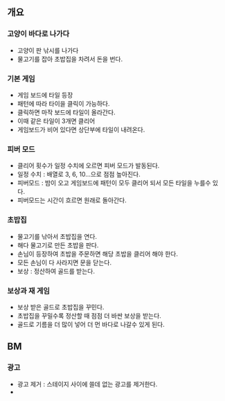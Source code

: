 ## 개요
### 고양이 바다로 나가다
- 고양이 판 낚시를 나가다
- 물고기를 잡아 초밥집을 차려서 돈을 번다.

### 기본 게임 
- 게임 보드에 타일 등장
- 패턴에 따라 타이을 클릭이 가능하다.
- 클릭하면 마작 보드에 타일이 올라간다.
- 이때 같은 타일이 3개면 클리어
- 게임보드가 비어 있다면 상단부에 타일이 내려온다.

### 피버 모드
- 클리어 횟수가 일정 수치에 오르면 피버 모드가 발동된다.
- 일정 수치 : 배열로 3, 6, 10...으로 점점 높아진다.
- 피버모드 : 밤이 오고 게임보드에 패턴이 모두 클리어 되서 모든 타일을 누를수 있다.
- 피버모드는 시간이 흐르면 원래로 돌아간다.

### 초밥집
- 물고기를 낚아서 초밥집을 연다.
- 해다 물고기로 만든 초밥을 판다.
- 손님이 등장하여 초밥을 주문하면 해당 초밥을 클리어 해야 한다.
- 모든 손님이 다 사라지면 문을 닫는다.
- 보상 : 정산하여 골드를 받는다.

### 보상과 재 게임
- 보상 받은 골드로 초밥집을 꾸민다.
- 초밥집을 꾸밀수록 정산할 때 점점 더 바싼 보상을 받는다. 
- 골드로 기름을 더 많이 넣어 더 먼 바다로 나갈수 있게 된다. 

## BM
### 광고
- 광고 제거 : 스테이지 사이에 쓸데 없는 광고를 제거한다.
- 








